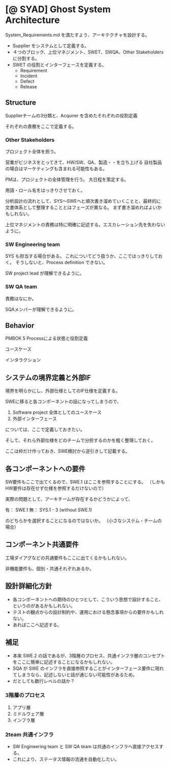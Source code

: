 # [@ SYAD] Ghost System Architecture

System_Requirements.md を満たすよう、アーキテクチャを設計する。

- Supplier をシステムとして定義する。
- ４つのブロック、上位マネジメント、SWET、SWQA、Other Stakeholders に分割する。
- SWET の役割とインターフェースを定義する。
  - Requirement
  - Incident
  - Defect
  - Release

## Structure

Supplierチームの3分類と、Acquirer を含めたそれぞれの役割定義

それぞれの責務をここで定義する。

### Other Stakeholders

プロジェクト全体を担う。

営業がビジネスをとってきて、HW/SW、QA、製造・・を立ち上げる
自社製品の場合はマーケティングも含まれる可能性もある。

PMは、プロジェクトの全体管理を行う。
大日程を策定する。

用語・ロール名をはっきりさせておく。

分析設計の流れとして、SYS～SWEへと順次書き溜めていくことと、最終的に文書体系として整理することとはフェーズが異なる。
まず書き溜めればよいかもしれない。

上位マネジメントの責務は特に明確に記述する。エスカレーション先を失わないように。

### SW Engineering team

SYS も担当する場合がある。
これについてどう扱うか、ここではっきりしておく。
そうしないと、Process definition できない。

SW project lead が理解できるように。

### SW QA team

責務はなにか。

SQAメンバーが理解できるように。


## Behavior

PMBOK 5 Processによる状態と役割定義

ユースケース

インタラクション


## システムの境界定義と外部IF

境界を明らかにし、外部仕様としてのIF仕様を定義する。

SWEに移ると各コンポーネントの話になってしまうので、

1. Software project 全体としてのユースケース
2. 外部インターフェース

については、ここで定義しておきたい。

そして、それら外部仕様をどのチームで分担するのかを粗く整理しておく。

ここは枠だけ作っておき、SWE検討から逆引きして記載する。


## 各コンポーネントへの要件

SW要件もここで出てくるので、SWE.1 はここを参照することにする。
（しかもHW要件は存在せず仕様を参照するだけないので）

実際の問題として、アーキチームが存在するかどうかによって、

有： SWE.1
無： SYS.1 - 3 (without SWE.1)

のどちらかを選択することになるのではないか。
（小さなシステム・チームの場合）

## コンポーネント共通要件

工場ダイアグなどの共通要件もここに出てくるかもしれない。

非機能要件も、個別・共通それぞれあるか。



## 設計詳細化方針

- 各コンポーネントへの期待のひとつとして、こういう思想で設計すること、というのがあるかもしれない。
- テストの観点からの設計制約や、運用における懸念事項からの要件かもしれない。
- あればここへ記述する。


## 補足

- 本来 SWE.2 の話であるが、3階層のプロセス、共通インフラ層のコンセプトをここに簡単に記述することになるかもしれない。
- SQA が SWE のインフラを直接参照することがインターフェース要件に現れてしまうなら、記述しないと話が通じない可能性があるため。
- だとしても数行レベルの話か？

### 3階層のプロセス

1. アプリ層
2. ミドルウェア層
3. インフラ層

### 2team 共通インフラ

- SW Engineering team と SW QA team は共通のインフラへ直接アクセスする。
- これにより、ステータス情報の流通を自動化したい。
